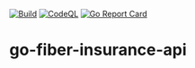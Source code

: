 [![Build](https://github.com/jonafll/go-fiber-insurance-api/actions/workflows/build.yml/badge.svg)](https://github.com/jonafll/go-fiber-insurance-api/actions/workflows/build.yml)
[![CodeQL](https://github.com/jonafll/go-fiber-insurance-api/actions/workflows/codeql.yml/badge.svg)](https://github.com/jonafll/go-fiber-insurance-api/actions/workflows/codeql.yml)
[![Go Report Card](https://goreportcard.com/badge/github.com/jonafll/go-fiber-insurance-api)](https://goreportcard.com/report/github.com/jonafll/go-fiber-insurance-api)

# go-fiber-insurance-api
